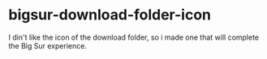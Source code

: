 # bigsur-download-folder-icon
I din't like the icon of the download folder, so i made one that will complete the Big Sur experience.
